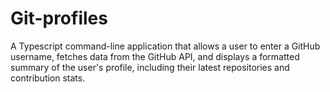 # Git-profiles

A Typescript command-line application that allows a user to enter a GitHub username, fetches data from the GitHub API, and displays a formatted summary of the user's profile, including their latest repositories and contribution stats.

